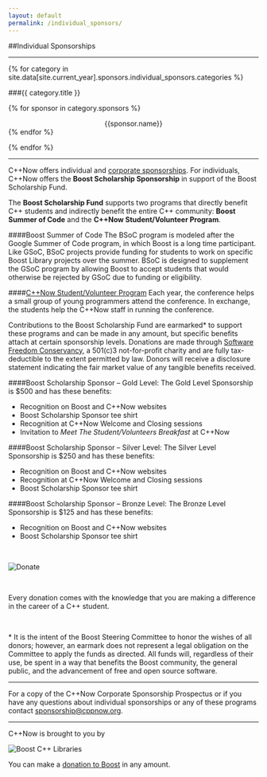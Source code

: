 ```yaml
---
layout: default
permalink: /individual_sponsors/
---
```


<style>
    img[alt=Donate]
    {
        display: block;
        margin-left: auto;
        margin-right: auto;
    }

    img[alt="Boost C++ Libraries"]
    {
        display: block;
        margin-left: auto;
        margin-right: auto;
    }

    div.sponsor_name
    {
        text-align: center;
    }

    h2
    {
        text-align: center;
    }

    h3
    {
        text-align: center;
    }

    h4
    {
        font-weight: bold;
    }

    div.sponsor_name
    {
        text-align: center;
    }

</style>

##Individual Sponsorships

***

{% for category in site.data[site.current_year].sponsors.individual_sponsors.categories %}

###{{ category.title }}
    
{% for sponsor in category.sponsors %}
<div class="sponsor_name">{{sponsor.name}}</div>
{% endfor %}

{% endfor %}
    


***


C++Now offers individual and [corporate sponsorships]({{site.baseurl}}/sponsors/). For individuals, C++Now offers the **Boost Scholarship Sponsorship** in support of the Boost Scholarship Fund.

The **Boost Scholarship Fund** supports two programs that directly benefit C++ students and indirectly benefit the entire C++ community: **Boost Summer of Code** and the **C++Now Student/Volunteer Program**.

####Boost Summer of Code
The BSoC program is modeled after the Google Summer of Code program, in which Boost is a long time participant. Like GSoC, BSoC projects provide funding for students to work on specific Boost Library projects over the summer. BSoC is designed to supplement the GSoC program by allowing Boost to accept students that would otherwise be rejected by GSoC due to funding or eligibility.

####[C++Now Student/Volunteer Program]({{site.baseurl}}/student_volunteer_program/)
Each year, the conference helps a small group of young programmers attend the conference. In exchange, the students help the C++Now staff in running the conference.


Contributions to the Boost Scholarship Fund are earmarked\* to support these programs and can be made in any amount, but specific benefits attach at certain sponsorship levels. Donations are made through [Software Freedom Conservancy](https://sfconservancy.org/supporter/), a 501(c)3 not-for-profit charity and are fully tax-deductible to the extent permitted by law. Donors will receive a disclosure statement indicating the fair market value of any tangible benefits received.

####Boost Scholarship Sponsor – Gold Level:
The Gold Level Sponsorship is $500 and has these benefits:

* Recognition on Boost and C++Now websites
* Boost Scholarship Sponsor tee shirt 
* Recognition at C++Now Welcome and Closing sessions 
* Invitation to *Meet The Student/Volunteers Breakfast* at C++Now

####Boost Scholarship Sponsor – Silver Level:
The Silver Level Sponsorship is $250 and has these benefits:

* Recognition on Boost and C++Now websites
* Recognition at C++Now Welcome and Closing sessions 
* Boost Scholarship Sponsor tee shirt

####Boost Scholarship Sponsor – Bronze Level:
The Bronze Level Sponsorship is $125 and has these benefits:

* Recognition on Boost and C++Now websites
* Boost Scholarship Sponsor tee shirt

<br>

![Donate](https://www.paypalobjects.com/en_US/i/btn/btn_donateCC_LG.gif)

<br>

Every donation comes with the knowledge that you are making a difference in the career of a C++ student.

<br>


\* It is the intent of the Boost Steering Committee to honor the wishes of all donors; however, an earmark does not represent a legal obligation on the Committee to apply the funds as directed. All funds will, regardless of their use, be spent in a way that benefits the Boost community, the general public, and the advancement of free and open source software.

***

For a copy of the C++Now Corporate Sponsorship Prospectus or if you have any questions about individual sponsorships or any of these programs contact [sponsorship@cppnow.org](mailto:sponsorship@cppnow.org?Subject=C++Now%20Sponsorship).


***


C++Now is brought to you by

![Boost C++ Libraries]({{site.baseurl}}/images/boost.png)


You can make a [donation to Boost](http://www.boost.org/donate/) in any amount.



